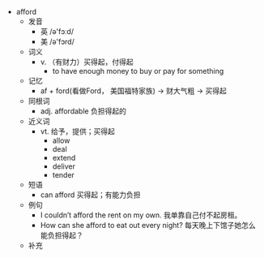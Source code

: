 - afford
  - 发音
    - 英 /ə'fɔːd/
    - 美 /ə'fɔrd/
  - 词义
    - v. （有财力）买得起，付得起
      - to have enough money to buy or pay for something
  - 记忆
    - af + ford(看做Ford， 美国福特家族) → 财大气粗 → 买得起
  - 同根词
    - adj. affordable 负担得起的
  - 近义词
    - vt. 给予，提供；买得起
      - allow
      - deal
      - extend
      - deliver
      - tender
  - 短语
    - can afford 买得起；有能力负担
  - 例句
    - I couldn’t afford the rent on my own. 我单靠自己付不起房租。
    - How can she afford to eat out every night? 每天晚上下馆子她怎么能负担得起？
  - 补充